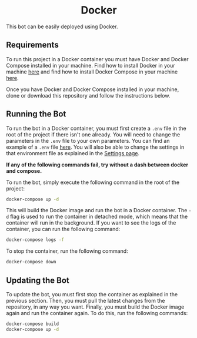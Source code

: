 <h1 align="center">Docker</h1>

This bot can be easily deployed using Docker.

## **Requirements**
To run this project in a Docker container you must have Docker and Docker Compose installed in your machine. Find how to install Docker in your machine [here](https://docs.docker.com/get-docker/) and find how to install Docker Compose in your machine [here](https://docs.docker.com/compose/install/).

Once you have Docker and Docker Compose installed in your machine, clone or download this repository and follow the instructions below.

## **Running the Bot**
To run the bot in a Docker container, you must first create a `.env` file in the root of the project if there isn't one already. You will need to change the parameters in the `.env` file to your own parameters. You can find an example of a `.env` file [here](.env.example). You will also be able to change the settings in that environment file as explained in the [Settings page](.github/Docs/SETTINGS.md). 

**If any of the following commands fail, try without a dash between docker and compose.**

To run the bot, simply execute the following command in the root of the project:
```bash
docker-compose up -d
```
This will build the Docker image and run the bot in a Docker container. The `-d` flag is used to run the container in detached mode, which means that the container will run in the background. If you want to see the logs of the container, you can run the following command:
```bash
docker-compose logs -f
```

To stop the container, run the following command:
```bash
docker-compose down
```
## **Updating the Bot**
To update the bot, you must first stop the container as explained in the previous section. Then, you must pull the latest changes from the repository, in any way you want. Finally, you must build the Docker image again and run the container again. To do this, run the following commands:
```bash
docker-compose build
docker-compose up -d
```